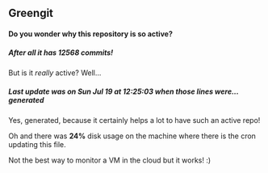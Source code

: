 ## Greengit

#### Do you wonder why this repository is so active?

##### After all it has 12568 commits!

But is it *really* active? Well...

##### Last update was on Sun Jul 19 at 12:25:03 when those lines were... generated

Yes, generated, because it certainly helps a lot to have such an active repo!

Oh and there was **24%** disk usage on the machine
where there is the cron updating this file.

Not the best way to monitor a VM in the cloud but it works! :)
